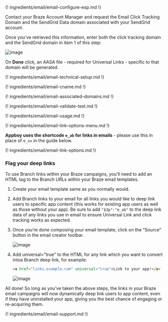 ---
---

{! ingredients/email/email-configure-esp.md !}

Contact your Braze Account Manager and request the Email Click Tracking Domain and the SendGrid Data domain associated with your SendGrid account.

Once you’ve retrieved this information, enter both the click tracking domain and the SendGrid domain in item 1 of this step: 

![image](/img/pages/email/sendgrid/configure-sendgrid-1.png)

On **Done** click, an AASA file - required for Universal Links - specific to that domain will be generated.

{! ingredients/email/email-technical-setup.md !}

{! ingredients/email/email-cname.md !}

{! ingredients/email/email-associated-domains.md !}

{! ingredients/email/email-validate-test.md !}

{! ingredients/email/email-usage.md !}

{! ingredients/email/email-link-options-menu.md !}

**Appboy uses the shortcode `e_ab` for links in emails** - please use this in place of `e_xx` in the guide below.

{! ingredients/email/email-link-options.md !}

### Flag your deep links

To use Branch links within your Braze campaigns, you’ll need to add an HTML tag to the Branch URLs within your Braze email templates.

1. Create your email template same as you normally would.
1. Add Branch links to your email for all links you would like to deep link users to specific app content (this works for existing app users as well as those without your app). Be sure to add `"$3p":"e_ab"` to the deep link data of any links you use in email to ensure Universal Link and click tracking works as expected.
1. Once you’re done composing your email template, click on the “Source” button in the email creator toolbar.

    ![image](/img/pages/email/appboy/appboy-source.png)

1. Add universal="true" to the HTML for any link which you want to convert intoa Branch deep link, for example:

    ```html
    <a href="links.example.com" universal="true">Link to your app!</a>
    ```

    ![image](/img/pages/email/appboy/appboy-universal.png)

All done! So long as you’ve taken the above steps, the links in your Braze email campaigns will now dynamically deep link users to app content, even if they have uninstalled your app, giving you the best chance of engaging or re-acquiring them.

{! ingredients/email/email-support.md !}
